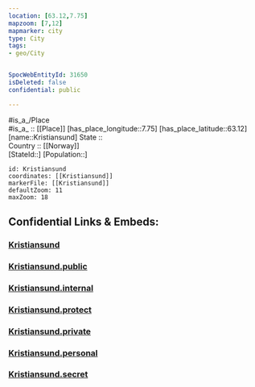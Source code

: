```yaml
---
location: [63.12,7.75] 
mapzoom: [7,12] 
mapmarker: city 
type: City
tags:
- geo/City


SpocWebEntityId: 31650
isDeleted: false
confidential: public

---
```

#is_a_/Place  
#is_a_ :: [[Place]] 
[has_place_longitude::7.75] 
[has_place_latitude::63.12] 
[name::Kristiansund] 
State ::  
Country :: [[Norway]]  
[StateId::] 
[Population::] 



```leaflet
id: Kristiansund
coordinates: [[Kristiansund]] 
markerFile: [[Kristiansund]] 
defaultZoom: 11 
maxZoom: 18
```


## Confidential Links & Embeds: 

### [Kristiansund](/_Standards/Earth/Continent/Europe/Europe~North/Norway/Counties~Norway/Møre_og_Romsdal/City/Kristiansund.md) 

### [Kristiansund.public](/_public/Earth/Continent/Europe/Europe~North/Norway/Counties~Norway/Møre_og_Romsdal/City/Kristiansund.public.md) 

### [Kristiansund.internal](/_internal/Earth/Continent/Europe/Europe~North/Norway/Counties~Norway/Møre_og_Romsdal/City/Kristiansund.internal.md) 

### [Kristiansund.protect](/_protect/Earth/Continent/Europe/Europe~North/Norway/Counties~Norway/Møre_og_Romsdal/City/Kristiansund.protect.md) 

### [Kristiansund.private](/_private/Earth/Continent/Europe/Europe~North/Norway/Counties~Norway/Møre_og_Romsdal/City/Kristiansund.private.md) 

### [Kristiansund.personal](/_personal/Earth/Continent/Europe/Europe~North/Norway/Counties~Norway/Møre_og_Romsdal/City/Kristiansund.personal.md) 

### [Kristiansund.secret](/_secret/Earth/Continent/Europe/Europe~North/Norway/Counties~Norway/Møre_og_Romsdal/City/Kristiansund.secret.md)

